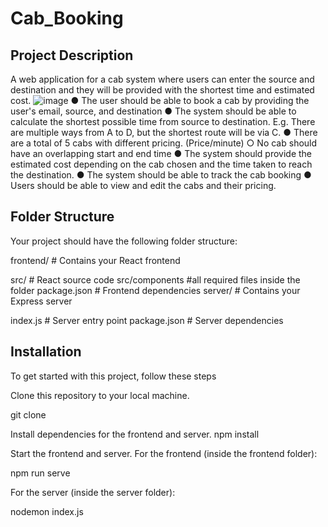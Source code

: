 # Cab_Booking


## Project Description
A web application for a cab system where users can enter the source and destination and they will be provided with the shortest time and estimated cost.
![image](https://github.com/Aniruddha-Patil-15/Cab_Booking/assets/94295937/3a596283-8941-44be-84e1-da5d5b7ab5c6)
●	The user should be able to book a cab by providing the user's email, source, and destination
●	The system should be able to calculate the shortest possible time from source to destination. E.g. There are multiple ways from A to D, but the shortest route will be via C.
●	There are a total of 5 cabs with different pricing. (Price/minute)
○	No cab should have an overlapping start and end time
●	The system should provide the estimated cost depending on the cab chosen and the time taken to reach the destination.
●	The system should be able to track the cab booking
●	Users should be able to view and edit the cabs and their pricing.


## Folder Structure

Your project should have the following folder structure:

frontend/ # Contains your React frontend

src/ # React source code
src/components #all required files inside the folder
package.json # Frontend dependencies
server/ # Contains your Express server

index.js # Server entry point
package.json # Server dependencies
## Installation

To get started with this project, follow these steps

Clone this repository to your local machine.

git clone <repository-url>

Install dependencies for the frontend and server.
npm install

Start the frontend and server.
For the frontend (inside the frontend folder):

npm run serve

For the server (inside the server folder):

nodemon index.js
